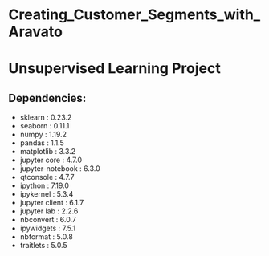 # Creating_Customer_Segments_with_Aravato
# Unsupervised Learning Project
## Dependencies:
- sklearn : 0.23.2
- seaborn : 0.11.1
- numpy : 1.19.2
- pandas : 1.1.5
- matplotlib : 3.3.2
- jupyter core : 4.7.0
- jupyter-notebook : 6.3.0
- qtconsole : 4.7.7
- ipython : 7.19.0
- ipykernel : 5.3.4
- jupyter client : 6.1.7
- jupyter lab : 2.2.6
- nbconvert : 6.0.7
- ipywidgets : 7.5.1
- nbformat : 5.0.8
- traitlets : 5.0.5
